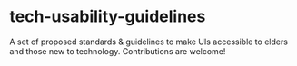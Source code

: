 # tech-usability-guidelines
A set of proposed standards &amp; guidelines to make UIs accessible to elders and those new to technology. Contributions are welcome!
